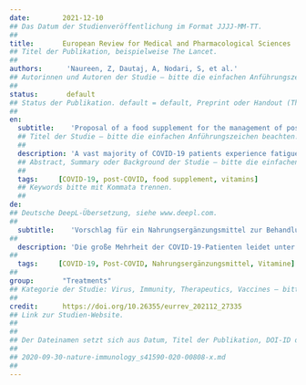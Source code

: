 ```yaml
---
date:        2021-12-10
## Das Datum der Studienveröffentlichung im Format JJJJ-MM-TT.
##
title:       European Review for Medical and Pharmacological Sciences
## Titel der Publikation, beispielweise The Lancet.
##
authors:      'Naureen, Z, Dautaj, A, Nodari, S, et al.'
## Autorinnen und Autoren der Studie – bitte die einfachen Anführungszeichen beachten!
##
status:       default
## Status der Publikation. default = default, Preprint oder Handout (Thesenpapier)
##
en:
  subtitle:    'Proposal of a food supplement for the management of post-COVID syndrome'
  ## Titel der Studie – bitte die einfachen Anführungszeichen beachten!
  ##
  description: 'A vast majority of COVID-19 patients experience fatigue, extreme tiredness and symptoms that persist beyond the active phase of the disease. This condition is called post-COVID syndrome. The mechanisms by which the virus causes prolonged illness are still unclear. The aim of this review is to gather information regarding post-COVID syndrome so as to highlight its etiological basis and the nutritional regimes and supplements that can mitigate, alleviate or relieve the associated chronic fatigue, gastrointestinal disorders and continuing inflammatory reactions. Naturally-occurring food supplements, such as acetyl L-carnitine, hydroxytyrosol and vitamins B, C and D hold significant promise in the management of post-COVID syndrome. In this pilot observational study, we evaluated the effect of a food supplement containing hydroxytyrosol, acetyl L-carnitine and vitamins B, C and D in improving perceived fatigue in patients who recovered from COVID-19 but had post-COVID syndrome characterized by chronic fatigue. The results suggest that the food supplement could proceed to clinical trials of its efficacy in aiding the recovery of patients with long COVID.'
  ## Abstract, Summary oder Background der Studie – bitte die einfachen Anführungszeichen b
  ##
  tags:     [COVID-19, post-COVID, food supplement, vitamins]
  ## Keywords bitte mit Kommata trennen.
  ##
de: 
## Deutsche DeepL-Übersetzung, siehe www.deepl.com.
##
  subtitle:    'Vorschlag für ein Nahrungsergänzungsmittel zur Behandlung des Post-COVID-Syndroms'
##
  description: 'Die große Mehrheit der COVID-19-Patienten leidet unter Müdigkeit, extremer Abgeschlagenheit und Symptomen, die über die aktive Phase der Krankheit hinaus anhalten. Dieser Zustand wird als Post-COVID-Syndrom bezeichnet. Die Mechanismen, durch die das Virus eine lang anhaltende Krankheit verursacht, sind noch unklar. Ziel dieser Übersichtsarbeit ist es, Informationen über das Post-COVID-Syndrom zusammenzutragen, um seine ätiologischen Grundlagen sowie die Ernährungsregelungen und Nahrungsergänzungsmittel aufzuzeigen, die die damit verbundene chronische Müdigkeit, die Magen-Darm-Beschwerden und die anhaltenden Entzündungsreaktionen mildern, abmildern oder lindern können. Natürliche Nahrungsergänzungsmittel wie Acetyl-L-Carnitin, Hydroxytyrosol und die Vitamine B, C und D sind vielversprechend für die Behandlung des Post-COVID-Syndroms. In dieser Pilotbeobachtungsstudie haben wir die Wirkung eines Nahrungsergänzungsmittels mit Hydroxytyrosol, Acetyl-L-Carnitin und den Vitaminen B, C und D auf die Verbesserung der wahrgenommenen Müdigkeit bei Patienten untersucht, die sich von COVID-19 erholt hatten, aber an einem durch chronische Müdigkeit gekennzeichneten Post-COVID-Syndrom litten. Die Ergebnisse deuten darauf hin, dass das Nahrungsergänzungsmittel in klinischen Versuchen auf seine Wirksamkeit bei der Unterstützung der Genesung von Patienten mit "Long-COVID" untersucht werden könnte.'
##
  tags:     [COVID-19, Post-COVID, Nahrungsergänzungsmittel, Vitamine]
##
group:       "Treatments"
## Kategorie der Studie: Virus, Immunity, Therapeutics, Vaccines – bitte die Anführungszeichen beachten!
##
credit:      https://doi.org/10.26355/eurrev_202112_27335
## Link zur Studien-Website.
##
##
## Der Dateinamen setzt sich aus Datum, Titel der Publikation, DOI-ID der Studie (nach dem letzten Slash) und der Dateiendung zusammen. Bitte den Unterstrich vor der DOI-ID beachten!
##
## 2020-09-30-nature-immunology_s41590-020-00808-x.md
##
---
```

